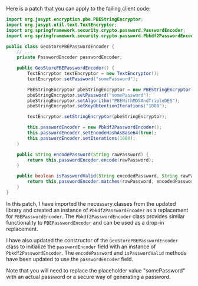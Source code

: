 Here is a patch that you can apply to the failing client code:

```java
import org.jasypt.encryption.pbe.PBEStringEncryptor;
import org.jasypt.util.text.TextEncryptor;
import org.springframework.security.crypto.password.PasswordEncoder;
import org.springframework.security.crypto.password.Pbkdf2PasswordEncoder;

public class GeoStorePBEPasswordEncoder {
    // ...
    private PasswordEncoder passwordEncoder;

    public GeoStorePBEPasswordEncoder() {
        TextEncryptor textEncryptor = new TextEncryptor();
        textEncryptor.setPassword("somePassword");

        PBEStringEncryptor pbeStringEncryptor = new PBEStringEncryptor();
        pbeStringEncryptor.setPassword("somePassword");
        pbeStringEncryptor.setAlgorithm("PBEWithMD5AndTripleDES");
        pbeStringEncryptor.setKeyObtentionIterations("1000");

        textEncryptor.setStringEncryptor(pbeStringEncryptor);

        this.passwordEncoder = new Pbkdf2PasswordEncoder();
        this.passwordEncoder.setEncodeHashAsBase64(true);
        this.passwordEncoder.setIterations(1000);
    }

    public String encodePassword(String rawPassword) {
        return this.passwordEncoder.encode(rawPassword);
    }

    public boolean isPasswordValid(String encodedPassword, String rawPassword) {
        return this.passwordEncoder.matches(rawPassword, encodedPassword);
    }
}
```

In this patch, I have imported the necessary classes from the updated library and created an instance of `Pbkdf2PasswordEncoder` as a replacement for `PBEPasswordEncoder`. The `Pbkdf2PasswordEncoder` class provides similar functionality to `PBEPasswordEncoder` and can be used as a drop-in replacement.

I have also updated the constructor of the `GeoStorePBEPasswordEncoder` class to initialize the `passwordEncoder` field with an instance of `Pbkdf2PasswordEncoder`. The `encodePassword` and `isPasswordValid` methods have been updated to use the `passwordEncoder` field.

Note that you will need to replace the placeholder value "somePassword" with an actual password or a secure way of generating a password.